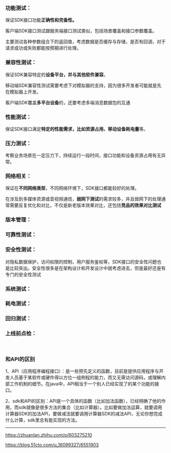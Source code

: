 ### 功能测试：

保证SDK接口功能**正确性和完备性。**

客户端SDK接口测试跟服务端接口测试类似，包括场景覆盖和接口参数覆盖。

主要测试各种参数组合下的返回值，考虑数据是否缓存与存储，是否有回调，对于请求成功或失败都能按预期进行处理。

### 兼容性测试：

保证SDK兼容特定的**设备平台，并与其他软件兼容**。

移动端SDK兼容性测试需要考虑下对模拟器的支持，因为很多开发者可能就是先在模拟器上开发。

客户端SDK覆盖**多平台设备**的，还要考虑多端消息数据包的互通

### 性能测试：

保证SDK接口满足**特定的性能需求，**比如资源占用、移动设备**耗电量**等。

### 压力测试：

考察业务场景在一定压力下，持续运行一段时间，接口功能和设备资源占用有无异常。

### 网络相关：

保证在**不同网络类型**，不同网络环境下，SDK接口都能较好的处理。

在涉及到多媒体资源或音视频通信，**弱网下测试**的需求较多，并且弱网下的处理通常需要反复优化和对比，不仅是新老版本效果对比，还包括**竞品的效果对比测试**

### 版本管理：

### 可靠性测试：

### 安全性测试：

对隐私数据保护，访问权限的控制，用户服务鉴权等，SDK接口的安全性问题也是比较突出。安全性很多是在架构设计和开发设计中就考虑进去，但是最好还是有专门的安全性测试

### 系统测试：

### 耗电测试：

### 回归测试：

### 上线前点检：

<br/>

### 和API的区别

1、API（应用程序编程接口）：是一些预先定义的函数，目前是提供应用程序与开发人员基于某软件或硬件得以方位一组例程的能力，而又无需访问源码，或理解内部工作机制的细节。在java中，API相当于一个别人已经实现了的某个功能的接口。

2、sdk和API的区别：API是一个具体的函数（比如加法函数），已经明确了他的作用，而sdk就像是很多方法的集合（比如计算器）。比如要做加法运算，就要调用计算器SDK的加法API，要做减法就要调用计算器SDK的减法API，无论你想完成什么计算，sdk里总有能实现的方法。


---

https://zhuanlan.zhihu.com/p/603275210

https://blog.51cto.com/u_16099327/6551903
